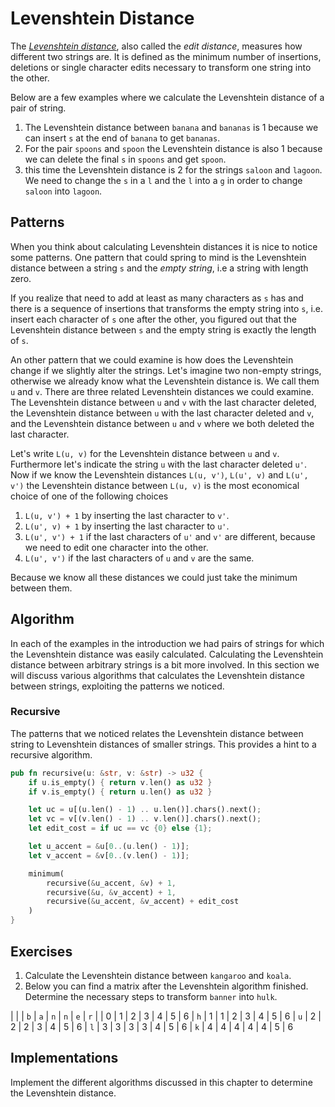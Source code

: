 # Levenshtein Distance
The [*Levenshtein distance*][levenshtein], also called the *edit distance*,
measures how different two strings are. It is defined as the minimum number of
insertions, deletions or single character edits necessary to transform one
string into the other.

Below are a few examples where we calculate the Levenshtein distance of a pair
of string.

1. The Levenshtein distance between `banana` and `bananas` is 1 because we can
   insert `s` at the end of `banana` to get `bananas`.
2. For the pair `spoons` and `spoon` the Levenshtein distance is also 1 because
   we can delete the final `s` in `spoons` and get `spoon`.
3. this time the Levenshtein distance is 2 for the strings `saloon` and
   `lagoon`. We need to change the `s` in a `l` and the `l` into a `g` in order
   to change `saloon` into `lagoon`.

## Patterns
When you think about calculating Levenshtein distances it is nice to notice some
patterns. One pattern that could spring to mind is the Levenshtein distance
between a string `s` and the _empty string_, i.e a string with length zero.

If you realize that need to add at least as many characters as `s` has and there
is a sequence of insertions that transforms the empty string into `s`, i.e.
insert each character of `s` one after the other, you figured out that the
Levenshtein distance between `s` and the empty string is exactly the length of
`s`.

An other pattern that we could examine is how does the Levenshtein change if we
slightly alter the strings. Let's imagine two non-empty strings, otherwise we
already know what the Levenshtein distance is. We call them `u` and `v`. There
are three related Levenshtein distances we could examine. The Levenshtein
distance between `u` and `v` with the last character deleted, the Levenshtein
distance between `u` with the last character deleted and `v`, and the
Levenshtein distance between `u` and `v` where we both deleted the last
character.

Let's write `L(u, v)` for the Levenshtein distance between `u` and `v`.
Furthermore let's indicate the string `u` with the last character deleted `u'`.
Now if we know the Levenshtein distances `L(u, v')`, `L(u', v)` and `L(u', v')`
the Levenshtein distance between `L(u, v)` is the most economical choice of one
of the following choices

1. `L(u, v') + 1` by inserting the last character to `v'`.
2. `L(u', v) + 1` by inserting the last character to
   `u'`.
3. `L(u', v') + 1` if the last characters of `u'` and `v'` are different,
   because we need to edit one character into the other.
4. `L(u', v')` if the last characters of `u` and `v` are the same.

Because we know all these distances we could just take the minimum between them.

## Algorithm
In each of the examples in the introduction we had pairs of strings for which
the Levenshtein distance was easily calculated. Calculating the Levenshtein
distance between arbitrary strings is a bit more involved. In this section we
will discuss various algorithms that calculates the Levenshtein distance between
strings, exploiting the patterns we noticed.

### Recursive
The patterns that we noticed relates the Levenshtein distance between string to
Levenshtein distances of smaller strings. This provides a hint to a recursive
algorithm.

```rust
pub fn recursive(u: &str, v: &str) -> u32 {
    if u.is_empty() { return v.len() as u32 }
    if v.is_empty() { return u.len() as u32 }

    let uc = u[(u.len() - 1) .. u.len()].chars().next();
    let vc = v[(v.len() - 1) .. v.len()].chars().next();
    let edit_cost = if uc == vc {0} else {1};

    let u_accent = &u[0..(u.len() - 1)];
    let v_accent = &v[0..(v.len() - 1)];

    minimum(
        recursive(&u_accent, &v) + 1,
        recursive(&u, &v_accent) + 1,
        recursive(&u_accent, &v_accent) + edit_cost
    )
}
```

## Exercises
1. Calculate the Levenshtein distance between `kangaroo` and `koala`.
2. Below you can find a matrix after the Levenshtein algorithm finished.
   Determine the necessary steps to transform `banner` into `hulk`.
   
|     |   | `b` | `a` | `n` | `n` | `e` | `r`
|     | 0 | 1   | 2   | 3   | 4   | 5   | 6 
| `h` | 1 | 1   | 2   | 3   | 4   | 5   | 6
| `u` | 2 | 2   | 2   | 3   | 4   | 5   | 6
| `l` | 3 | 3   | 3   | 3   | 4   | 5   | 6
| `k` | 4 | 4   | 4   | 4   | 4   | 5   | 6

## Implementations
Implement the different algorithms discussed in this chapter to determine the
Levenshtein distance.

[levenshtein]: https://en.wikipedia.org/wiki/Levenshtein_distance 
